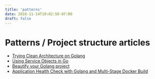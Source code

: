 ```yaml
---
title: 'patterns'
date: 2018-11-14T19:02:50-07:00
draft: false
---
```


# Patterns / Project structure articles

* [Trying Clean Architecture on Golang](https://medium.com/hackernoon/golang-clean-archithecture-efd6d7c43047)
* [Using Service Objects in Go](https://itnext.io/using-service-objects-in-go-d899dc599335)
* [Beautify your Golang project](https://itnext.io/beautify-your-golang-project-f795b4b453aa)
* [Application Health Check with Golang and Multi-Stage Docker Build](https://medium.com/@stefan.poeltl/application-health-check-with-golang-and-multi-stage-docker-build-c173c2b5d3c7)